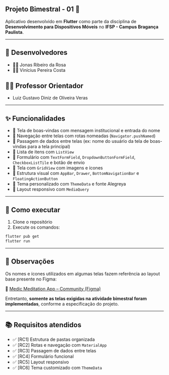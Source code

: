 
## Projeto Bimestral - 01 📱

Aplicativo desenvolvido em **Flutter** como parte da disciplina de **Desenvolvimento para Dispositivos Móveis** no **IFSP - Campus Bragança Paulista**.

---

## 👥 Desenvolvedores
- 👨‍💻 Jonas Ribeiro da Rosa  
- 👨‍💻 Vinícius Pereira Costa  

## 👨‍🏫 Professor Orientador
- Luiz Gustavo Diniz de Oliveira Veras

---

## ✨ Funcionalidades
- 🎉 Tela de boas-vindas com mensagem institucional e entrada do nome  
- 📲 Navegação entre telas com rotas nomeadas (`Navigator.pushNamed`)  
- 📩 Passagem de dados entre telas (ex: nome do usuário da tela de boas-vindas para a tela principal)  
- 📃 Lista de itens com `ListView`  
- 📝 Formulário com `TextFormField`, `DropdownButtonFormField`, `CheckboxListTile` e botão de envio  
- 🔲 Tela com `GridView` com imagens e ícones  
- 🧱 Estrutura visual com `AppBar`, `Drawer`, `BottomNavigationBar` e `FloatingActionButton`  
- 🎨 Tema personalizado com `ThemeData` e fonte Alegreya  
- 📱 Layout responsivo com `MediaQuery`  

---

## 🚀 Como executar
1. Clone o repositório  
2. Execute os comandos:

```bash
flutter pub get
flutter run
```

---

## 📝 Observações

Os nomes e ícones utilizados em algumas telas fazem referência ao layout base presente no Figma:

🔗 [Medic Meditation App – Community (Figma)](https://www.figma.com/design/2CYpEqHwvAHpdy490DCTIe/Medic-Meditation-App--Community-?node-id=0-1)

Entretanto, **somente as telas exigidas na atividade bimestral foram implementadas**, conforme a especificação do projeto.

---

## 📚 Requisitos atendidos
- ✅ [RC1] Estrutura de pastas organizada  
- ✅ [RC2] Rotas e navegação com `MaterialApp`  
- ✅ [RC3] Passagem de dados entre telas  
- ✅ [RC4] Formulário funcional  
- ✅ [RC5] Layout responsivo  
- ✅ [RC6] Tema customizado com `ThemeData`  
